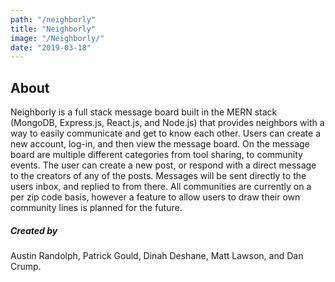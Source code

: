 ```yaml
---
path: "/neighborly"
title: "Neighborly"
image: "/Neighborly/"
date: "2019-03-18"
---
```


## About

Neighborly is a full stack message board built in the MERN stack (MongoDB, Express.js, React.js, and Node.js) that provides neighbors with a way to easily communicate and get to know each other. Users can create a new account, log-in, and then view the message board. On the message board are multiple different categories from tool sharing, to community events. The user can create a new post, or respond with a direct message to the creators of any of the posts. Messages will be sent directly to the users inbox, and replied to from there.
All communities are currently on a per zip code basis, however a feature to allow users to draw their own community lines is planned for the future.

##### Created by
Austin Randolph, Patrick Gould, Dinah Deshane, Matt Lawson, and Dan Crump.